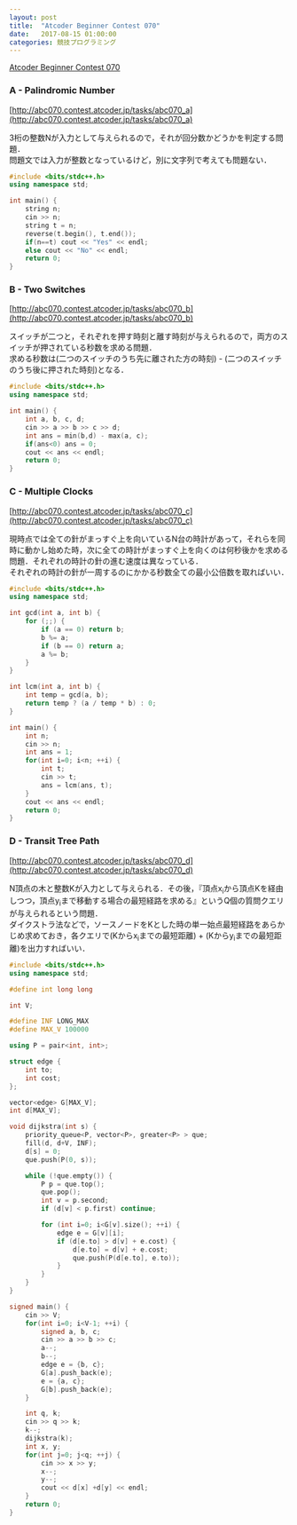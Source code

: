 ```yaml
---
layout: post
title:  "Atcoder Beginner Contest 070"
date:   2017-08-15 01:00:00
categories: 競技プログラミング
---
```


[Atcoder Beginner Contest 070](http://abc070.contest.atcoder.jp/)

### A - Palindromic Number

[http://abc070.contest.atcoder.jp/tasks/abc070_a](http://abc070.contest.atcoder.jp/tasks/abc070_a)

3桁の整数Nが入力として与えられるので，それが回分数かどうかを判定する問題．  
問題文では入力が整数となっているけど，別に文字列で考えても問題ない．

```c++
#include <bits/stdc++.h>
using namespace std;

int main() {
    string n;
    cin >> n;
    string t = n;
    reverse(t.begin(), t.end());
    if(n==t) cout << "Yes" << endl;
    else cout << "No" << endl;
    return 0;
}
```

### B - Two Switches
[http://abc070.contest.atcoder.jp/tasks/abc070_b](http://abc070.contest.atcoder.jp/tasks/abc070_b)

スイッチが二つと，それぞれを押す時刻と離す時刻が与えられるので，両方のスイッチが押されている秒数を求める問題．  
求める秒数は(二つのスイッチのうち先に離された方の時刻) - (二つのスイッチのうち後に押された時刻)となる．

```c++
#include <bits/stdc++.h>
using namespace std;

int main() {
    int a, b, c, d;
    cin >> a >> b >> c >> d;
    int ans = min(b,d) - max(a, c);
    if(ans<0) ans = 0;
    cout << ans << endl;
    return 0;
}
```

### C - Multiple Clocks

[http://abc070.contest.atcoder.jp/tasks/abc070_c](http://abc070.contest.atcoder.jp/tasks/abc070_c)

現時点では全ての針がまっすぐ上を向いているN台の時計があって，それらを同時に動かし始めた時，次に全ての時計がまっすぐ上を向くのは何秒後かを求める問題．それぞれの時計の針の進む速度は異なっている．  
それぞれの時計の針が一周するのにかかる秒数全ての最小公倍数を取ればいい．

```c++
#include <bits/stdc++.h>
using namespace std;

int gcd(int a, int b) {
    for (;;) {
        if (a == 0) return b;
        b %= a;
        if (b == 0) return a;
        a %= b;
    }
}

int lcm(int a, int b) {
    int temp = gcd(a, b);
    return temp ? (a / temp * b) : 0;
}

int main() {
    int n;
    cin >> n;
    int ans = 1;
    for(int i=0; i<n; ++i) {
        int t;
        cin >> t;
        ans = lcm(ans, t);
    }
    cout << ans << endl;
    return 0;
}
```

### D - Transit Tree Path

[http://abc070.contest.atcoder.jp/tasks/abc070_d](http://abc070.contest.atcoder.jp/tasks/abc070_d)

N頂点の木と整数Kが入力として与えられる．その後，『頂点x<sub>i</sub>から頂点Kを経由しつつ，頂点y<sub>i</sub>まで移動する場合の最短経路を求める』というQ個の質問クエリが与えられるという問題．  
ダイクストラ法などで，ソースノードをKとした時の単一始点最短経路をあらかじめ求めておき，各クエリで(Kからx<sub>i</sub>までの最短距離) + (Kからy<sub>i</sub>までの最短距離)を出力すればいい．

```c++
#include <bits/stdc++.h>
using namespace std;

#define int long long

int V;

#define INF LONG_MAX
#define MAX_V 100000

using P = pair<int, int>;

struct edge {
    int to;
    int cost;
};

vector<edge> G[MAX_V];
int d[MAX_V];

void dijkstra(int s) {
    priority_queue<P, vector<P>, greater<P> > que;
    fill(d, d+V, INF);
    d[s] = 0;
    que.push(P(0, s));

    while (!que.empty()) {
        P p = que.top();
        que.pop();
        int v = p.second;
        if (d[v] < p.first) continue;

        for (int i=0; i<G[v].size(); ++i) {
            edge e = G[v][i];
            if (d[e.to] > d[v] + e.cost) {
                d[e.to] = d[v] + e.cost;
                que.push(P(d[e.to], e.to));
            }
        }
    }
}

signed main() {
    cin >> V;
    for(int i=0; i<V-1; ++i) {
        signed a, b, c;
        cin >> a >> b >> c;
        a--;
        b--;
        edge e = {b, c};
        G[a].push_back(e);
        e = {a, c};
        G[b].push_back(e);
    }

    int q, k;
    cin >> q >> k;
    k--;
    dijkstra(k);
    int x, y;
    for(int j=0; j<q; ++j) {
        cin >> x >> y;
        x--;
        y--;
        cout << d[x] +d[y] << endl;
    }
    return 0;
}
```
